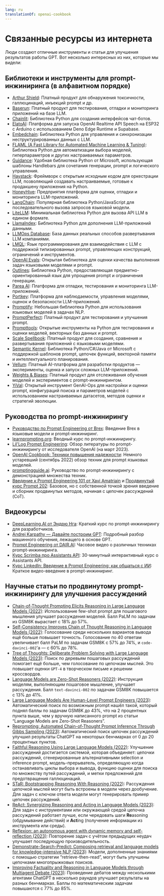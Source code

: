 ```yaml
---
lang: ru
translationOf: openai-cookbook
---
```


# Связанные ресурсы из интернета

Люди создают отличные инструменты и статьи для улучшения результатов работы GPT. Вот несколько интересных из них, которые мы видели:

## Библиотеки и инструменты для prompt-инжиниринга (в алфавитном порядке)

- [Arthur Shield](https://www.arthur.ai/get-started): Платный продукт для обнаружения токсичности, галлюцинаций, инъекций prompt и др.
- [Baserun](https://baserun.ai/): Платный продукт для тестирования, отладки и мониторинга приложений на базе LLM.
- [Chainlit](https://docs.chainlit.io/overview): Библиотека Python для создания интерфейсов чат-ботов.
- [ElatoAI](https://github.com/akdeb/ElatoAI): Платформа для запуска OpenAI Realtime API Speech на ESP32 с Arduino с использованием Deno Edge Runtime и Supabase.
- [Embedchain](https://github.com/embedchain/embedchain): Библиотека Python для управления и синхронизации неструктурированных данных с LLM.
- [FLAML (A Fast Library for Automated Machine Learning & Tuning)](https://microsoft.github.io/FLAML/docs/Getting-Started/): Библиотека Python для автоматизации выбора моделей, гиперпараметров и других настраиваемых параметров.
- [Guidance](https://github.com/microsoft/guidance): Удобная библиотека Python от Microsoft, использующая шаблоны Handlebars для сочетания генерации, prompt и логического управления.
- [Haystack](https://github.com/deepset-ai/haystack): Фреймворк с открытым исходным кодом для оркестрации LLM, позволяющий создавать настраиваемые, готовые к продакшену приложения на Python.
- [HoneyHive](https://honeyhive.ai): Предприятия платформа для оценки, отладки и мониторинга LLM-приложений.
- [LangChain](https://github.com/hwchase17/langchain): Популярная библиотека Python/JavaScript для последовательного вызова запросов языковой модели.
- [LiteLLM](https://github.com/BerriAI/litellm): Минимальная библиотека Python для вызова API LLM в едином формате.
- [LlamaIndex](https://github.com/jerryjliu/llama_index): Библиотека Python для дополнения LLM-приложений данными.
- [LLMOps Database](https://www.reddit.com/r/LocalLLaMA/comments/1h4u7au/a_nobs_database_of_how_companies_actually_deploy/): База данных реальных способов развертывания LLM компаниями.
- [LMQL](https://lmql.ai): Язык программирования для взаимодействия с LLM с поддержкой типизированных prompt, управляющих конструкций, ограничений и инструментов.
- [OpenAI Evals](https://github.com/openai/evals): Открытая библиотека для оценки качества выполнения задач языковыми моделями и prompt.
- [Outlines](https://github.com/normal-computing/outlines): Библиотека Python, предоставляющая предметно-ориентированный язык для упрощения prompt и ограничения генерации.
- [Parea AI](https://www.parea.ai): Платформа для отладки, тестирования и мониторинга LLM-приложений.
- [Portkey](https://portkey.ai/): Платформа для наблюдаемости, управления моделями, оценок и безопасности LLM-приложений.
- [Promptify](https://github.com/promptslab/Promptify): Небольшая библиотека Python для использования языковых моделей в задачах NLP.
- [PromptPerfect](https://promptperfect.jina.ai/prompts): Платный продукт для тестирования и улучшения prompt.
- [Prompttools](https://github.com/hegelai/prompttools): Открытые инструменты на Python для тестирования и оценки моделей, векторных баз данных и prompt.
- [Scale Spellbook](https://scale.com/spellbook): Платный продукт для создания, сравнения и развертывания приложений с языковыми моделями.
- [Semantic Kernel](https://github.com/microsoft/semantic-kernel): Библиотека Python/C#/Java от Microsoft с поддержкой шаблонов prompt, цепочек функций, векторной памяти и интеллектуального планирования.
- [Vellum](https://www.vellum.ai/): Платный AI-платформа для разработки продуктов — эксперименты, оценка и запуск сложных LLM-приложений.
- [Weights & Biases](https://wandb.ai/site/solutions/llmops): Платный продукт для отслеживания обучения моделей и экспериментов с prompt-инжинирингом.
- [YiVal](https://github.com/YiVal/YiVal): Открытый инструмент GenAI-Ops для настройки и оценки prompt, конфигураций поиска и параметров моделей с использованием настраиваемых датасетов, методов оценки и стратегий эволюции.

## Руководства по prompt-инжинирингу

- [Руководство по Prompt Engineering от Brex](https://github.com/brexhq/prompt-engineering): Введение Brex в языковые модели и prompt-инжиниринг.
- [learnprompting.org](https://learnprompting.org/): Вводный курс по prompt-инжинирингу.
- [Lil'Log Prompt Engineering](https://lilianweng.github.io/posts/2023-03-15-prompt-engineering/): Обзор литературы по prompt-инжинирингу от исследователя OpenAI (на март 2023).
- [OpenAI Cookbook: Техники повышения надежности](https://cookbook.openai.com/articles/techniques_to_improve_reliability): Немного устаревший (сентябрь 2022) обзор техник для prompt языковых моделей.
- [promptingguide.ai](https://www.promptingguide.ai/): Руководство по prompt-инжинирингу с демонстрацией множества техник.
- [Введение к Prompt Engineering 101 от Xavi Amatriain](https://amatriain.net/blog/PromptEngineering) и [Продвинутый курс Prompt 202](https://amatriain.net/blog/prompt201): Базовое, но с собственной точкой зрения введение и сборник продвинутых методов, начиная с цепочек рассуждений (CoT).

## Видеокурсы

- [DeepLearning.AI от Эндрю Нга](https://www.deeplearning.ai/short-courses/chatgpt-prompt-engineering-for-developers/): Краткий курс по prompt-инжинирингу для разработчиков.
- [Andrej Karpathy — Давайте построим GPT](https://www.youtube.com/watch?v=kCc8FmEb1nY): Подробный разбор машинного обучения, лежащего в основе GPT.
- [Prompt Engineering от DAIR.AI](https://www.youtube.com/watch?v=dOxUroR57xs): Часовое видео о различных техниках prompt-инжиниринга.
- [Курс Scrimba про Assistants API](https://scrimba.com/learn/openaiassistants): 30-минутный интерактивный курс о Assistants API.
- [Курс LinkedIn: Введение в Prompt Engineering: как общаться с ИИ](https://www.linkedin.com/learning/prompt-engineering-how-to-talk-to-the-ais/talking-to-the-ais?u=0): Краткое видео-введение в prompt-инжиниринг.

## Научные статьи по продвинутому prompt-инжинирингу для улучшения рассуждений

- [Chain-of-Thought Prompting Elicits Reasoning in Large Language Models (2022)](https://arxiv.org/abs/2201.11903): Использование few-shot prompt для пошагового мышления улучшает рассуждения моделей. Балл PaLM по задачам из GSM8K вырастает с 18% до 57%.
- [Self-Consistency Improves Chain of Thought Reasoning in Language Models (2022)](https://arxiv.org/abs/2203.11171): Голосование среди нескольких вариантов вывода ещё больше повышает точность. Голосование по 40 ответам увеличивает балл PaLM по задачам GSM8K с 57% до 74%, и `code-davinci-002`'а — с 60% до 78%.
- [Tree of Thoughts: Deliberate Problem Solving with Large Language Models (2023)](https://arxiv.org/abs/2305.10601): Поиск по деревьям пошаговых рассуждений помогает ещё больше, чем голосование по цепочкам мыслей. Это повышает оценки `GPT-4` в творческом письме и решении кроссвордов.
- [Language Models are Zero-Shot Reasoners (2022)](https://arxiv.org/abs/2205.11916): Инструкция моделям, выполняющим пошаговое мышление, улучшает рассуждения. Балл `text-davinci-002` по задачам GSM8K повышается с 13% до 41%.
- [Large Language Models Are Human-Level Prompt Engineers (2023)](https://arxiv.org/abs/2211.01910): Автоматический поиск по возможным prompt нашёл такой, который поднял баллы по задачам GSM8K до 43%, что на 2 процентных пункта выше, чем у вручную написанного prompt из статьи “Language Models are Zero-Shot Reasoners”.
- [Reprompting: Automated Chain-of-Thought Prompt Inference Through Gibbs Sampling (2023)](https://arxiv.org/abs/2305.09993): Автоматический поиск цепочек рассуждений улучшил результаты ChatGPT на некоторых бенчмарках от 0 до 20 процентных пунктов.
- [Faithful Reasoning Using Large Language Models (2022)](https://arxiv.org/abs/2208.14271): Улучшение рассуждений достигается системой, которая объединяет: цепочки рассуждений, сгенерированные альтернативными selection и inference prompt, модель-прерыватель, определяющую когда останавливать циклы выбора и вывода, функцию оценки для поиска по множеству путей рассуждений, и метки предложений для предотвращения галлюцинаций.
- [STaR: Bootstrapping Reasoning With Reasoning (2022)](https://arxiv.org/abs/2203.14465): Рассуждения цепочкой мыслей могут быть встроены в модели через дообучение. Для задач с ключом ответа модели могут генерировать пример цепочек рассуждений.
- [ReAct: Synergizing Reasoning and Acting in Language Models (2023)](https://arxiv.org/abs/2210.03629): Для задач с инструментами или окружающей средой цепочка рассуждений работает лучше, если чередовать шаги **Re**asoning (обдумывание действий) и **Act**ing (получение информации из инструмента или среды).
- [Reflexion: an autonomous agent with dynamic memory and self-reflection (2023)](https://arxiv.org/abs/2303.11366): Повторение задач с учётом предыдущих неудач улучшает последующую производительность.
- [Demonstrate-Search-Predict: Composing retrieval and language models for knowledge-intensive NLP (2023)](https://arxiv.org/abs/2212.14024): Модели, дополненные знаниями с помощью стратегии “retrieve-then-read”, могут быть улучшены цепочками многопрыжковых поисков.
- [Improving Factuality and Reasoning in Language Models through Multiagent Debate (2023)](https://arxiv.org/abs/2305.14325): Проведение дебатов между несколькими агентами ChatGPT в несколько раундов улучшает результаты на разных бенчмарках. Баллы по математическим задачам повышаются с 77% до 85%.